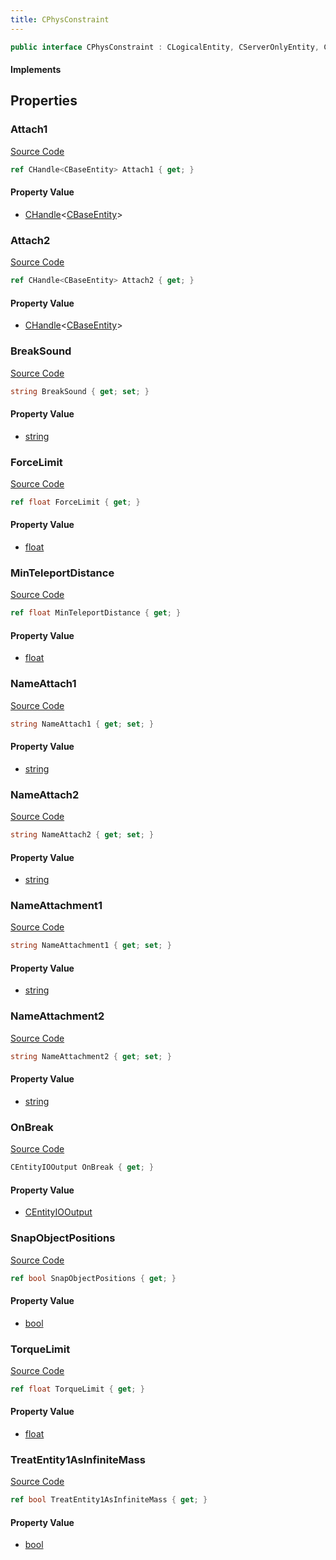 ```yaml
---
title: CPhysConstraint
---
```


```csharp
public interface CPhysConstraint : CLogicalEntity, CServerOnlyEntity, CBaseEntity, CEntityInstance, ISchemaClass<CEntityInstance>, ISchemaClass<CBaseEntity>, ISchemaClass<CServerOnlyEntity>, ISchemaClass<CLogicalEntity>, ISchemaClass<CPhysConstraint>, ISchemaField, ISchemaClass, INativeHandle
```

#### Implements

## Properties

### Attach1

[Source Code](https://github.com/swiftly-solution/swiftlys2/blob/main/managed/src/SwiftlyS2.Generated/Schemas/Interfaces/CPhysConstraint.cs#L21)

```csharp
ref CHandle<CBaseEntity> Attach1 { get; }
```

#### Property Value

- [CHandle](/docs/api/shared/natives/chandle-1)<[CBaseEntity](/docs/api/shared/schemadefinitions/cbaseentity)>

### Attach2

[Source Code](https://github.com/swiftly-solution/swiftlys2/blob/main/managed/src/SwiftlyS2.Generated/Schemas/Interfaces/CPhysConstraint.cs#L23)

```csharp
ref CHandle<CBaseEntity> Attach2 { get; }
```

#### Property Value

- [CHandle](/docs/api/shared/natives/chandle-1)<[CBaseEntity](/docs/api/shared/schemadefinitions/cbaseentity)>

### BreakSound

[Source Code](https://github.com/swiftly-solution/swiftlys2/blob/main/managed/src/SwiftlyS2.Generated/Schemas/Interfaces/CPhysConstraint.cs#L29)

```csharp
string BreakSound { get; set; }
```

#### Property Value

- [string](https://learn.microsoft.com/dotnet/api/system.string)

### ForceLimit

[Source Code](https://github.com/swiftly-solution/swiftlys2/blob/main/managed/src/SwiftlyS2.Generated/Schemas/Interfaces/CPhysConstraint.cs#L31)

```csharp
ref float ForceLimit { get; }
```

#### Property Value

- [float](https://learn.microsoft.com/dotnet/api/system.single)

### MinTeleportDistance

[Source Code](https://github.com/swiftly-solution/swiftlys2/blob/main/managed/src/SwiftlyS2.Generated/Schemas/Interfaces/CPhysConstraint.cs#L35)

```csharp
ref float MinTeleportDistance { get; }
```

#### Property Value

- [float](https://learn.microsoft.com/dotnet/api/system.single)

### NameAttach1

[Source Code](https://github.com/swiftly-solution/swiftlys2/blob/main/managed/src/SwiftlyS2.Generated/Schemas/Interfaces/CPhysConstraint.cs#L17)

```csharp
string NameAttach1 { get; set; }
```

#### Property Value

- [string](https://learn.microsoft.com/dotnet/api/system.string)

### NameAttach2

[Source Code](https://github.com/swiftly-solution/swiftlys2/blob/main/managed/src/SwiftlyS2.Generated/Schemas/Interfaces/CPhysConstraint.cs#L19)

```csharp
string NameAttach2 { get; set; }
```

#### Property Value

- [string](https://learn.microsoft.com/dotnet/api/system.string)

### NameAttachment1

[Source Code](https://github.com/swiftly-solution/swiftlys2/blob/main/managed/src/SwiftlyS2.Generated/Schemas/Interfaces/CPhysConstraint.cs#L25)

```csharp
string NameAttachment1 { get; set; }
```

#### Property Value

- [string](https://learn.microsoft.com/dotnet/api/system.string)

### NameAttachment2

[Source Code](https://github.com/swiftly-solution/swiftlys2/blob/main/managed/src/SwiftlyS2.Generated/Schemas/Interfaces/CPhysConstraint.cs#L27)

```csharp
string NameAttachment2 { get; set; }
```

#### Property Value

- [string](https://learn.microsoft.com/dotnet/api/system.string)

### OnBreak

[Source Code](https://github.com/swiftly-solution/swiftlys2/blob/main/managed/src/SwiftlyS2.Generated/Schemas/Interfaces/CPhysConstraint.cs#L41)

```csharp
CEntityIOOutput OnBreak { get; }
```

#### Property Value

- [CEntityIOOutput](/docs/api/shared/schemadefinitions/centityiooutput)

### SnapObjectPositions

[Source Code](https://github.com/swiftly-solution/swiftlys2/blob/main/managed/src/SwiftlyS2.Generated/Schemas/Interfaces/CPhysConstraint.cs#L37)

```csharp
ref bool SnapObjectPositions { get; }
```

#### Property Value

- [bool](https://learn.microsoft.com/dotnet/api/system.boolean)

### TorqueLimit

[Source Code](https://github.com/swiftly-solution/swiftlys2/blob/main/managed/src/SwiftlyS2.Generated/Schemas/Interfaces/CPhysConstraint.cs#L33)

```csharp
ref float TorqueLimit { get; }
```

#### Property Value

- [float](https://learn.microsoft.com/dotnet/api/system.single)

### TreatEntity1AsInfiniteMass

[Source Code](https://github.com/swiftly-solution/swiftlys2/blob/main/managed/src/SwiftlyS2.Generated/Schemas/Interfaces/CPhysConstraint.cs#L39)

```csharp
ref bool TreatEntity1AsInfiniteMass { get; }
```

#### Property Value

- [bool](https://learn.microsoft.com/dotnet/api/system.boolean)

